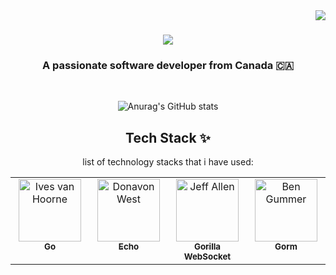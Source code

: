 <img align="right" src="https://komarev.com/ghpvc/?username=lendral3n&color=blue&style=plastic" />

<h1 align="center">
    <img src="https://readme-typing-svg.herokuapp.com/?font=Righteous&size=35&center=true&vCenter=true&width=500&height=70&duration=4000&lines=Hi+There!+👋;+I'm+LENDRA+SYAPUTRA!;" />
</h1>

<h3 align="center">A passionate software developer from Canada 🇨🇦</h3>

<br/>

<div align="center">

![Anurag's GitHub stats](https://github-readme-stats.vercel.app/api?username=lendral3n&show_icons=true&theme=transparent)

## Tech Stack ✨

 list of technology stacks that i have used:

<!-- ALL-CONTRIBUTORS-LIST:START - Do not remove or modify this section -->
<!-- prettier-ignore-start -->
<!-- markdownlint-disable -->
<table>
  <tbody>
    <tr>
      <td align="center" valign="top" width="14.28%"><a href="https://go.dev/"><img src="https://avatars.githubusercontent.com/u/4314092?s=200" width="100px;" alt="Ives van Hoorne"/><br /><sub><b>Go</b></sub></a></td>
      <td align="center" valign="top" width="14.28%"><a href="https://echo.labstack.com/"><img src="https://avatars.githubusercontent.com/u/2624634?s=48" width="100px;" alt="Donavon West"/><br /><sub><b>Echo</b></sub></a></td>
      <td align="center" valign="top" width="14.28%"><a href="https://github.com/gorilla/websocket"><img src="https://avatars.githubusercontent.com/u/489566?s=48" width="100px;" alt="Jeff Allen"/><br /><sub><b>Gorilla WebSocket</b></sub></a></td>
      <td align="center" valign="top" width="14.28%"><a href="https://gorm.io/"><img src="https://avatars.githubusercontent.com/u/15127678?s=48" width="100px;" alt="Ben Gummer"/><br /><sub><b>Gorm</b></sub></a></td>
    </tr>
  </tbody>
</table>
<!-- markdownlint-enable -->
<!-- prettier-ignore-end -->
<!-- ALL-CONTRIBUTORS-LIST:END -->
